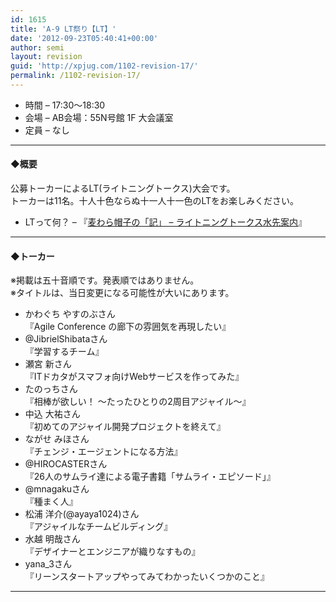 ```yaml
---
id: 1615
title: 'A-9 LT祭り【LT】'
date: '2012-09-23T05:40:41+00:00'
author: semi
layout: revision
guid: 'http://xpjug.com/1102-revision-17/'
permalink: /1102-revision-17/
---
```


- 時間 – 17:30〜18:30
- 会場 – AB会場：55N号館 1F 大会議室
- 定員 – なし

---

#### ◆概要

公募トーカーによるLT(ライトニングトークス)大会です。  
トーカーは11名。十人十色ならぬ十一人十一色のLTをお楽しみください。

- LTって何？ – 『[麦わら帽子の「記」 – ライトニングトークス水先案内](http://mugiwara.jp/ki2/wifky.pl?p=LTGuide)』

---

#### ◆トーカー

※掲載は五十音順です。発表順ではありません。  
※タイトルは、当日変更になる可能性が大いにあります。

- かわぐち やすのぶさん  
    『Agile Conference の廊下の雰囲気を再現したい』
- @JibrielShibataさん  
    『学習するチーム』
- 瀬宮 新さん  
    『ITドカタがスマフォ向けWebサービスを作ってみた』
- たのっちさん  
    『相棒が欲しい！ ～たったひとりの2周目アジャイル～』
- 中込 大祐さん  
    『初めてのアジャイル開発プロジェクトを終えて』
- ながせ みほさん  
    『チェンジ・エージェントになる方法』
- @HIROCASTERさん  
    『26人のサムライ達による電子書籍「サムライ・エピソード」』
- @mnagakuさん  
    『種まく人』
- 松浦 洋介(@ayaya1024)さん  
    『アジャイルなチームビルディング』
- 水越 明哉さん  
    『デザイナーとエンジニアが織りなすもの』
- yana\_3さん  
    『リーンスタートアップやってみてわかったいくつかのこと』

---